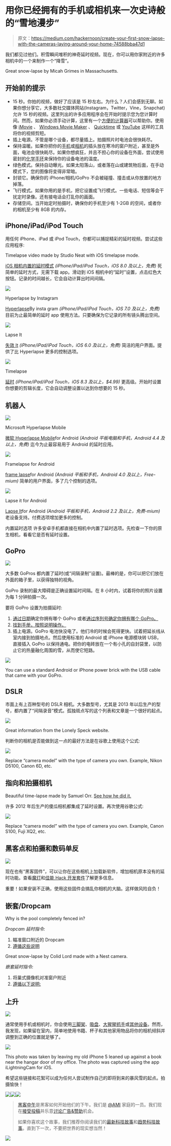 # 用你已经拥有的手机或相机来一次史诗般的“雪地漫步”

> 原文：<https://medium.com/hackernoon/create-your-first-snow-lapse-with-the-cameras-laying-around-your-home-74588bba47d1>

我们都见过他们。积雪瞬间堆积的神奇延时视频。现在，你可以用你家附近的许多相机中的一个来制作一个“降雪”。

Great snow-lapse by Micah Grimes in Massachusetts.

## 开始前的提示

*   15 秒。你拍的视频，做好了应该是 15 秒左右。为什么？人们会感到无聊。如果你想分享它，大多数社交媒体网站(Instagram，Twitter，Vine，Snapchat)允许 15 秒的视频。这里列出的许多应用程序会在开始时提示您为您计算时间。然而，如果你必须手动计算，这里有一个[方便的计算器](http://www.photopills.com/calculators/timelapse)可以帮助你。使用像 [iMovie](http://www.apple.com/mac/imovie/) 、 [Windows Movie Maker](http://windows.microsoft.com/en-us/windows/get-movie-maker-download) 、 [Quicktime](https://support.apple.com/en-us/HT201066) 或 [YouTube](https://www.youtube.com/editor) 这样的工具将你的视频剪短。
*   插上电源。不管是哪个设备，都尽量插上。拍摄照片时电池会很快耗尽。
*   保持温暖。如果你把你的[手机](https://hackernoon.com/tagged/phone)或[相机](https://hackernoon.com/tagged/camera)的插头放在寒冷的窗户附近，甚至是外面，电池会很快耗尽。如果你想疯狂，并且不担心你的设备在外面，尝试使用密封的[化学手环](http://www.amazon.com/Grabber-Hand-Warmers/dp/B002XZTQFK)来保持你的设备电池的温度。
*   绿色模式。保持自动曝光。如果太阳落山，或者落在山或建筑物后面，在手动模式下，您的图像将变得非常暗。
*   封锁它。确保你的 iPhone/相机/GoPro 不会被碰撞、撞击或从你放置的地方掉落。
*   飞行模式。如果你用的是手机，把它设置成飞行模式。一些电话、短信等会干扰定时录像。还有接电话会打乱你的画面。
*   存储空间。当开始定时拍摄时，确保你的手机至少有 1-2GB 的空间，或者你的相机至少有 8GB 的内存。

## iPhone/iPad/iPod Touch

用任何 iPhone、iPad 或 iPod Touch，你都可以捕捉精彩的延时视频。尝试这些应用程序:

Timelapse video made by Studio Neat with iOS timelapse mode.

[iOS 相机内置的延时模式](http://www.studioneat.com/blogs/main/15467765-how-does-the-ios-8-time-lapse-feature-work)
*(iPhone/iPad/iPod Touch，iOS 8.0 及以上，免费)* 死简单的延时方式，无需下载 app。滑动到 iOS 相机中的“延时”设置，点击红色大按钮。记录的时间越长，它会自动计算出时间间隔。

![](img/f155778e03259f8677c296f42bcef942.png)

Hyperlapse by Instagram

[Hyperlapse](https://itunes.apple.com/us/app/hyperlapse-from-instagram/id740146917?mt=8&utm_content=7589633&utm_medium=social&utm_source=twitter)By insta gram
*(iPhone/iPad/iPod Touch，iOS 7.0 及以上，免费)* 目前为止最简单的延时 app 使用方法。只要确保为它记录的所有镜头腾出空间。

![](img/a4915aafb02cca423f10d85137e03251.png)

Lapse It

[失效 It](https://itunes.apple.com/us/app/lapse-it-time-lapse-stop-motion/id539108382?mt=8)
*(iPhone/iPad/iPod Touch，iOS 6.0 及以上，免费)* 简洁的用户界面。提供了比 Hyperlapse 更多的控制选项。

![](img/0f720308ca01c75e393f4550d585c1f9.png)

Timelapse

[延时](https://itunes.apple.com/us/app/timelapse/id301050966?mt=8)
*(iPhone/iPad/iPod Touch，iOS 8.3 及以上，$4.99)* 更高级。开始时设置你想要的剪辑长度，它会自动调整设置以达到你想要的 15 秒。

## 机器人

![](img/e6a089a501ea2cc6c45f2468394f8114.png)

Microsoft Hyperlapse Mobile

[微软 Hyperlapse Mobile](https://play.google.com/store/apps/details?id=com.microsoft.hyperlapsemobile&hl=en)for Android
*(Android 平板电脑和手机，Android 4.4 及以上，免费)* 迄今为止最容易用于 Android 的延时应用。

![](img/1deae844be1ef1fd3d38e29328134b75.png)

Framelapse for Android

[frame lapse](https://play.google.com/store/apps/details?id=com.Nishant.Singh.DroidTimelapse&hl=en)for Android
*(Android 平板和手机，Android 4.0 及以上，Free-mium)* 简单的用户界面，多了几个控制的选项。

![](img/5c69fc452b6af6f5792ea197067066b8.png)

Lapse it for Android

[Lapse It](https://itunes.apple.com/us/app/lapse-it-time-lapse-stop-motion/id539108382?mt=8)for Android
*(Android 平板和手机，Android 2.2 及以上，免费-mium)* 老设备支持。付费选项增加更多的控制。

内置延时选项
许多安卓手机都直接在相机中内置了延时选项。先检查一下你的原生相机，看看它是否有延时设置。

## GoPro

![](img/9766c4acd00eb457b5c0b674111287fa.png)

大多数 GoPros 都内置了延时(或“间隔录制”设置)。最棒的是，你可以把它们放在外面的箱子里，以获得独特的视角。

GoPro 录制的最大障碍是正确设置延时间隔。在 8 小时内，试着将你的照片设置为每 1 分钟拍摄一次。

要将 GoPro 设置为拍摄延时:

1.  [通过日期](https://en.wikipedia.org/wiki/GoPro#Products)确定你拥有哪个 GoPro 或者[通过序列号确定你拥有哪个 GoPro。](http://gopro.com/support/articles/how-to-find-your-gopro-serial-number)
2.  [找到手册，按照说明操作。](https://gopro.com/support/product-manuals-support)
3.  插上电源。GoPro 电池快没电了。他们冷的时候会死得更快。试着把延长线从室内接到拍摄地点。然后使用标准的 Android 或 iPhone 电源模块转 USB，直接插入 GoPro 以保持通电。把你的电砖放在一个有小孔的自封袋里，以防止它的热量融化周围的雪，从而使它短路。

![](img/aa7ea4839fa1db77624e4bf871795999.png)

You can use a standard Android or iPhone power brick with the USB cable that came with your GoPro.

## DSLR

市面上有上百种型号的 DSLR 相机。大多数型号，尤其是 2013 年以后生产的型号，都内置了“间隔录音”模式。孤独斑点写的这个列表和文章是一个很好的起点。

![](img/244b5210862446b3b3354fb8ffa0c2cc.png)

Great information from the Lonely Speck website.

判断你的相机是否能做到这一点的最好方法是在谷歌上使用这个公式:

![](img/735b63596c3c86dbfab8f7f4420aa8e1.png)

Replace “camera model” with the type of camera you own. Example, Nikon D5100, Canon 6D, etc.

## 指向和拍摄相机

Beautiful time-lapse made by Samuel Orr. [See how he did it.](http://www.motionkicker.com/a-forest-year/)

许多 2012 年后生产的傻瓜相机都集成了延时设置。再次使用谷歌公式:

![](img/735b63596c3c86dbfab8f7f4420aa8e1.png)

Replace “camera model” with the type of camera you own. Example, Canon S100, Fuji XQ2, etc.

## 黑客点和拍摄和数码单反

![](img/085098b4de04e088c0c1e3356b0febed.png)

现在也有“黑客固件”，可以让你在这些相机上加载新软件，增加相机原本没有的延时功能。查看[魔灯](http://www.magiclantern.fm/)和[佳能 Hack 开发套件](http://chdk.wikia.com/wiki/CHDK)了解更多信息。

重要！如果安装不正确，使用这些固件会搞乱你相机的大脑。这样做风险自负！

## 嵌套/Dropcam

Why is the pool completely fenced in?

*Dropcam 延时指令:*

1.  瞄准窗口附近的 Dropcam
2.  [遵循这些说明](http://support.dropcam.com/entries/40598288-How-do-I-make-a-Timelapse-clip-)

Great snow-lapse by Colid Lord made with a Nest camera.

*嵌套延时指令:*

1.  将巢式摄像机对准窗户附近
2.  [遵循以下说明:](https://nest.com/support/article/How-do-I-create-a-video-clip-from-my-Nest-Aware-Video-History#anchor2)

## 上升

![](img/c3fbb55e92e3ca573a581cd6b067b91e.png)

通常使用手机或相机时，你会使用[三脚架](https://www.studioneat.com/products/glif)、[吸盘](http://www.amazon.com/Belkin-Window-Mount-Apple-iPhone/dp/B004CLYJ2S)、[大猩猩抓手](http://www.bestbuy.com/site/bower-flex-tripod-for-gopro-hero-black-gray/4290741.p?id=1219739458814&skuId=4290741)或[其他设备](https://www.indiegogo.com/projects/slopes-for-gopro-world-s-first-polyhedron-stand#/)。然而，我发现，如果留在室内，简单地使用书籍、杯子和其他家用物品将你的相机倾斜并调整到正确的位置就足够了。

![](img/101c6bb12edd1829b1694e49ed213daf.png)

This photo was taken by leaving my old iPhone 5 leaned up against a book near the hangar door of my office. The photo was captured using the app iLightningCam for iOS.

希望这些链接和花絮可以成为任何人尝试制作自己的即将到来的暴风雪的起点。拍摄愉快！

[![](img/50ef4044ecd4e250b5d50f368b775d38.png)](http://bit.ly/HackernoonFB)[![](img/979d9a46439d5aebbdcdca574e21dc81.png)](https://goo.gl/k7XYbx)[![](img/2930ba6bd2c12218fdbbf7e02c8746ff.png)](https://goo.gl/4ofytp)

> [黑客中午](http://bit.ly/Hackernoon)是黑客如何开始他们的下午。我们是 [@AMI](http://bit.ly/atAMIatAMI) 家庭的一员。我们现在[接受投稿](http://bit.ly/hackernoonsubmission)并乐意[讨论广告&赞助](mailto:partners@amipublications.com)机会。
> 
> 如果你喜欢这个故事，我们推荐你阅读我们的[最新科技故事](http://bit.ly/hackernoonlatestt)和[趋势科技故事](https://hackernoon.com/trending)。直到下一次，不要把世界的现实想当然！

[![](img/be0ca55ba73a573dce11effb2ee80d56.png)](https://goo.gl/Ahtev1)